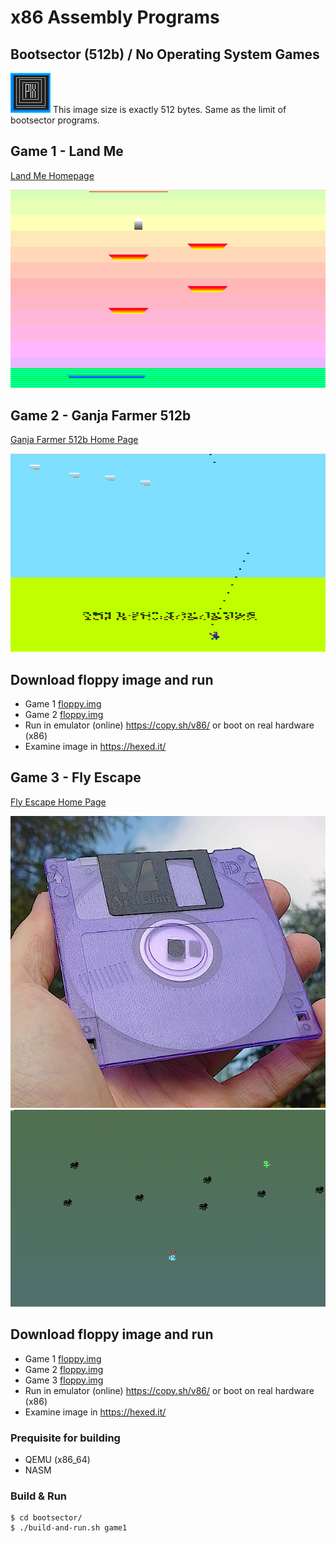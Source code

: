 # x86 Assembly Programs

## Bootsector (512b) / No Operating System Games
![512 bytes image](bootsector/resources/512bytes.gif)
This image size is exactly 512 bytes. Same as the limit of bootsector programs.

## Game 1 - Land Me
[Land Me Homepage](bootsector/game1/)

![Game 1 Level 1](bootsector/game1/game1-level1.png)

## Game 2 - Ganja Farmer 512b
[Ganja Farmer 512b Home Page](bootsector/game2/)

![Game 2 Level 1](bootsector/game2/game2-screen1.png)

## Download floppy image and run
- Game 1 [floppy.img](bootsector/game1/floppy.img)
- Game 2 [floppy.img](bootsector/game2/floppy.img)
- Run in emulator (online) https://copy.sh/v86/ or boot on real hardware (x86)
- Examine image in https://hexed.it/

## Game 3 - Fly Escape
[Fly Escape Home Page](bootsector/game3/)

![Game 2 Level 1](bootsector/game3/floppy2.jpg)
![Game 2 Level 1](bootsector/game3/screen1.gif)

## Download floppy image and run
- Game 1 [floppy.img](bootsector/game1/floppy.img)
- Game 2 [floppy.img](bootsector/game2/floppy.img)
- Game 3 [floppy.img](bootsector/game3/floppy.img)
- Run in emulator (online) https://copy.sh/v86/ or boot on real hardware (x86)
- Examine image in https://hexed.it/

### Prequisite for building
- QEMU (x86_64)
- NASM

### Build & Run
```
$ cd bootsector/
$ ./build-and-run.sh game1
```